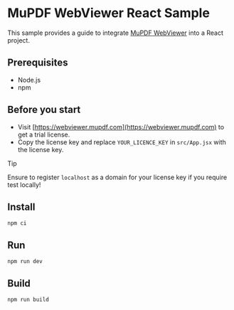 # MuPDF WebViewer React Sample

This sample provides a guide to integrate [MuPDF WebViewer](https://webviewer.mupdf.com) into a React project.

## Prerequisites

- Node.js
- npm

## Before you start

- Visit [https://webviewer.mupdf.com](https://webviewer.mupdf.com) to get a trial license.
- Copy the license key and replace `YOUR_LICENCE_KEY` in `src/App.jsx` with the license key.

> [!TIP]  
> Ensure to register `localhost` as a domain for your license key if you require test locally!

## Install

```shell
npm ci
```

## Run

```shell
npm run dev
```

## Build

```shell
npm run build
```
